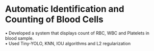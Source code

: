 # Automatic Identification and Counting of Blood Cells
•	Developed a system that displays count of RBC, WBC and Platelets in blood sample.<br>
•	Used Tiny-YOLO, KNN, IOU algorithms and L2 regularization 
